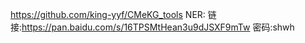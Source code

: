 https://github.com/king-yyf/CMeKG_tools
NER: 链接:https://pan.baidu.com/s/16TPSMtHean3u9dJSXF9mTw 密码:shwh